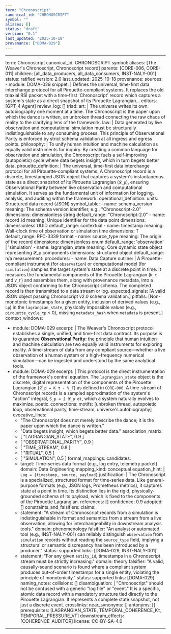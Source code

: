 ```yaml
---
term: "Chronoscript"
canonical_id: "CHRONOSCRIPT"
symbol: ""
aliases: []
status: "draft"
version: "0.1"
last_updated: "2025-10-18"
provenance: ["DOMA-029"]
---
```


---
term: Chronoscript
canonical_id: CHRONOSCRIPT
symbol: 
aliases: [The Weaver's Chronoscript, Chronoscript record]
parents: [CORE-006, CORE-011]
children: [all_data_producers, all_data_consumers, INST-NALY-001]
status: ratified
version: 2.0
last_updated: 2025-10-18
provenance:
  sources:
    - module: DOMA-029
      snippet: |
        Defines the universal, time-first data interchange protocol for all Pirouette-compliant systems. It replaces the old triaxial RSI packet with a time-first 'Chronoscript' record which captures a system's state as a direct snapshot of its Pirouette Lagrangian...
  editors: [GPT-4 Agent]
  review_log: []
triad:
  art: |
    The universe writes its own autobiography one moment at a time. The Chronoscript is the paper upon which the dance is written, an unbroken thread connecting the raw chaos of reality to the clarifying lens of the framework.
  law: |
    Data generated by live observation and computational simulation must be structurally indistinguishable to any consuming process. This principle of Observational Parity is enforced by strict schema validation at all ingress and egress points.
  philosophy: |
    To unify human intuition and machine calculation as equally valid instruments for inquiry. By creating a common language for observation and simulation, the Chronoscript fuels a self-improving (autopoietic) cycle where data begets insight, which in turn begets better data.
pirouette_definition: |
  The universal, time-first data interchange protocol for all Pirouette-compliant systems. A Chronoscript record is a discrete, timestamped JSON object that captures a system's instantaneous state as a direct snapshot of its Pirouette Lagrangian (`𝓛_p`), ensuring Observational Parity between live observation and computational simulation. It serves as the fundamental unit of information for logging, analysis, and auditing within the framework.
operational_definition:
  units: Structured data record (JSON)
  symbol_table:
    - name: schema_version
      meaning: The schema version identifier, e.g., "Chronoscript-2.0"
      dimensions: dimensionless string
      default_range: "Chronoscript-2.0"
    - name: record_id
      meaning: Unique identifier for the data point
      dimensions: dimensionless UUID
      default_range: contextual
    - name: timestamp
      meaning: Wall-clock time of observation or simulation time
      dimensions: T
      default_range: RFC-3339 format
    - name: source_type
      meaning: The origin of the record
      dimensions: dimensionless enum
      default_range: 'observation' | 'simulation'
    - name: lagrangian_state
      meaning: Core dynamic state object representing 𝓛_p components
      dimensions: structured object
      default_range: n/a
  measurement:
    procedures:
      - name: Data Capture
        outline: |
          A Pirouette-compliant instrument (for `observation`) or computational model (for `simulation`) samples the target system's state at a discrete point in time. It measures the fundamental components of the Pirouette Lagrangian (`K_τ` and `V_Γ`) and assembles them, along with provenance metadata, into a JSON object conforming to the Chronoscript schema. The completed record is then transmitted to a data stream or log.
        expected_signals: [A valid JSON object passing Chronoscript v2.0 schema validation.]
        pitfalls: [Non-monotonic timestamps for a given entity, inclusion of derived values (e.g., `Lp`) in the `lagrangian_state`, physically impossible values (e.g., `pirouette_cycle_τp` ≤ 0), missing `metadata_hash` when `metadata` is present.]
context_windows:
  - module: DOMA-029
    excerpt: |
      The Weaver's Chronoscript protocol establishes a single, unified, and time-first data contract. Its purpose is to guarantee **Observational Parity**: the principle that human intuition and machine calculation are two equally valid instruments for exploring reality. A time-stream of data from any compliant source—whether a live observation of a human system or a high-frequency numerical simulation—can be ingested and understood by the same analytical tools.
  - module: DOMA-029
    excerpt: |
      This protocol is the direct instrumentation of the framework's central equation. The `lagrangian_state` object is the discrete, digital representation of the components of the Pirouette Lagrangian (`𝓛_p = K_τ - V_Γ`) as defined in `CORE-006`. A time-stream of Chronoscript records is a sampled approximation of the system's "action" integral, `S_p = ∫ 𝓛_p dt`, which a system naturally evolves to maximize.
poetic_connections:
  motifs: [unbroken thread, autopoietic loop, observational parity, time-stream, universe's autobiography]
  evocative_lines:
    - "The Chronoscript does not merely describe the dance; it is the paper upon which the dance is written."
    - "Data begets insight, which begets better data."
  association_matrix:
    - [ "LAGRANGIAN_STATE", 0.9 ]
    - [ "OBSERVATIONAL_PARITY", 0.9 ]
    - [ "TIME_STREAM", 0.8 ]
    - [ "RITUAL", 0.5 ]
    - [ "SIMULATION", 0.5 ]
formal_mappings:
  candidates:
    - target: Time-series data format (e.g., log entry, telemetry packet)
      domain: Data Engineering
      mapping_kind: conceptual
      equation_hint: |
        `Log = {timestamp, source, payload}`
      justification: |
        The Chronoscript is a specialized, structured format for time-series data. Like general-purpose formats (e.g., JSON logs, Prometheus metrics), it captures state at a point in time. Its distinction lies in the rigid, physically-grounded schema of its payload, which is fixed to the components of the Pirouette Lagrangian.
      references: []
      confidence: 0.9
  adopted: []
constraints_and_falsifiers:
  claims:
    - statement: "A stream of Chronoscript records from a simulation is indistinguishable in format and semantics from a stream from a live observation, allowing for interchangeability in downstream analysis tools."
      domain: phenomenology
      falsifier: "An analyst or automated tool (e.g., INST-NALY-001) can reliably distinguish `observation` from `simulation` records without reading the `source_type` field, implying a structural or semantic discrepancy has been introduced by a producer."
      status: supported
      links: [DOMA-029, INST-NALY-001]
    - statement: "For any given `entity_id`, timestamps in a Chronoscript stream must be strictly increasing."
      domain: theory
      falsifier: "A valid, causally-sound scenario is found where a compliant system produces out-of-order timestamps for a single entity, violating the principle of monotonicity."
      status: supported
      links: [DOMA-029]
naming_notes:
  collisions: []
  disambiguation: |
    "Chronoscript" should not be confused with a generic "log file" or "event." It is a specific, atomic data record with a mandatory structure tied directly to the Pirouette Lagrangian. It represents a complete state snapshot, not just a discrete event.
crosslinks:
  near_synonyms: []
  antonyms: []
  prerequisites: [LAGRANGIAN_STATE, TEMPORAL_COHERENCE_Kτ, TEMPORAL_PRESSURE_VΓ]
  downstream_effects: [COHERENCE_AUDITOR]
license: CC-BY-SA-4.0
---